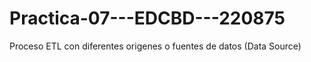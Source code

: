 # Practica-07---EDCBD---220875
Proceso ETL con diferentes origenes o fuentes de datos (Data Source)
